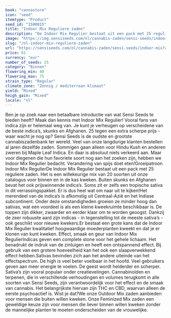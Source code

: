 ```yaml
---
book: "cannastore"
icon: "seed"
itemtype: "Product"
seed_id: "1500015"
title: "Indoor Mix Reguliere zaden"
description: "De Indoor Mix Regulier bestaat uit een pack met 25 reguliere (niet-gefeminiseerde) zaden. Het bevat voornamelijk indica rassen met af en toe een sativa."
image: "https://img.sensiseeds.com/nl/cannabis-zaden/sensi-seeds/indoor-mix-image.png"
slug: "/nl-indoor-mix-reguliere-zaden"
url: "https://sensiseeds.com/nl/cannabis-zaden/sensi-seeds/indoor-mix?a_aid=cannastore"
price: 61
currency: "eur"
number_of_seeds: 25
category: "Binnen"
flowering_min: 40
flowering_max: 75
strain_type: "Regular"
climate_zone: "Zonnig / mediterraan klimaat"
yield: "Mixed"
heigh_gain: "Mixed"
locale: "nl"
---
```

Ben je op zoek naar een betaalbare introductie van wat Sensi Seeds te bieden heeft? Maak dan kennis met Indoor Mix Regulier! Vooral fans van indica zijn er helemaal weg van. Je kunt je verheugen op verscheidene van de beste indica’s, skunks en Afghanen. 25 tegen een extra scherpe prijs - waar wacht je nog op? Sensi Seeds is de oudste en grootste cannabiszadenbank ter wereld. Veel van onze langdurige klanten bestellen al jaren dezelfde zaden. Sommigen gaan alleen voor Hindu Kush en anderen zweren bij Maple Leaf Indica. En daar is absoluut niets verkeerd aan. Maar voor diegenen die hun favoriete soort nog aan het zoeken zijn, hebben we Indoor Mix Regulier bedacht. Verandering van spijs doet eten!Groeipatroon Indoor Mix RegulierDe Indoor Mix Regulier bestaat uit een pack met 25 reguliere zaden. Het is een willekeurige mix van 20 soorten uit onze catalogus voor binnen en in de kas kweken. Buiten skunks en Afghanen bevat het ook prijswinnende indica’s. Soms zit er zelfs een tropische sativa in dit verrassingspakket. Er is dus heel wat om naar uit te kijken!Het merendeel van de indica’s is afkomstig uit Centraal-Azië en het Indiase subcontinent. Onder deze omstandigheden groeien ze minder hoog dan sativas, wat een voordeel is als een kleine kweekruimte beschikbaar is. De toppen zijn dikker, zwaarder en eerder klaar om te worden geoogst. Dankzij de zeer robuuste aard zijn indicas - in tegenstelling tot de meeste sativa’s - ook geschikt voor nieuwe kwekers.Er bestaat een grote kans dat de Indoor Mix Regulier kwalitatief hoogwaardige moederplanten kweekt en dat je er klonen van kunt kweken. Effect, smaak en geur van Indoor Mix RegulierIndicas geven een complete stone voor het gehele lichaam. Het benadrukt de indruk van de zintuigen en heeft een ontspannend effect. Bij gebruik van een grotere hoeveelheid kan het ook een slaapverwekkend effect hebben.Sativas bevinden zich aan het andere uiteinde van het effectspectrum. De high is veel beter voelbaar in het hoofd. Veel gebruikers geven aan meer energie te voelen. De geest wordt helderder en scherper. Sativa’s zijn vooral populair onder creatievelingen. Cannabinoïden en terpenen, die in verschillende verhoudingen en volumes terugkomt in alle soorten van Sensi Seeds, zijn verantwoordelijk voor het effect en de smaak van cannabis. Het belangrijkste hiervan zijn THC en CBD, waarvan alleen de eerste psychoactief is. Wist je dat?We onze Outdoor Mix zaden aanbieden voor mensen die buiten willen kweken. Onze Feminized Mix zaden een geweldige keuze zijn voor mensen die liever binnen willen kweken zonder de mannelijke planten te moeten onderscheiden van de vrouwelijke.
